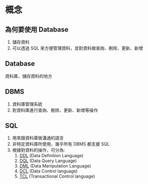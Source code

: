 # 概念

## 為何要使用 Database
1. 儲存資料
2. 可以透過 SQL 來方便管理資料，並對資料做查詢、刪除、更新、新增

## Database
資料庫，儲存資料的地方

## DBMS
1. 資料庫管理系統
2. 對資料庫進行查詢、刪除、更新、新增等操作

## SQL
1. 用來跟資料庫做溝通的語言
2. 非特定資料庫所使用，幾乎所有 DBMS 都支援 SQL
3. 根據對資料的操作，可分為:
	1. [DDL](/Database/DDL.md) (Data Definition Language)
	2. [DQL](/Database/DQL/DQL.md) (Data Query Language)
	3. [DML](/Database/DML.md) (Data Manipulation Language)
	4. [DCL](/Database/DCL.md) (Data Control language)
	5. [TCL](/Database/TCL.md) (Transactional Control language)